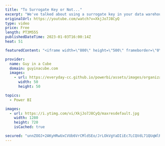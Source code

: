 ```yaml
---
title: "To Surrogate Key or Not..."
excerpt: "We've talked about using a surrogate key in your data warehouse whether that's Azure Synapse Analytics or something else. Patrick looks at why you should consider this even if you aren't using a slowly changing dimension.  📢 Become a member: https://guyinacu.be/membership \r \r *******************"
originalUrl: https://youtube.com/watch?v=XkjJo7J8CyQ
type: video
price: Free
length: PT3M55S
publishedDateTime: 2023-01-03T16:00:14Z
heat: 51

featuredContent: "<iframe width=\"800\" height=\"500\" frameborder=\"0\" src=\"https://www.youtube.com/embed/XkjJo7J8CyQ\" allow=\"accelerometer; autoplay; encrypted-media; gyroscope; picture-in-picture\" allowfullscreen></iframe>"

provider:
  name: Guy in a Cube
  domain: guyinacube.com
  images:
    - url: https://everyday-cc.github.io/powerbi/assets/images/organizations/guyinacube.com-50x50.jpg
      width: 50
      height: 50

topics:
  - Power BI

images:
  - url: https://i.ytimg.com/vi/XkjJo7J8CyQ/maxresdefault.jpg
    width: 1280
    height: 720
    isCached: true

secured: "unnZOOJ+2AKyHRwUxCVUb6VrCMldSEo/JrLOkVgYaDIiEc7LCQVdL71QUqWlR+agVtK72w1nJHpLXnJywuoW80D+3UsoZalRMDKjG19mlc/Ks6s1zWSJNXmZYMutWUffE6rM0JkYGkjAp7uPvQ4ssdnzSr1as3IZ1VC9/Fux6JIZBxBXBv8o91wjBxhwTt8CYp2Eyb27+dwY+A8YF4TOdRSB9Fxhh4KZhpDO88769ZM0MQhPo+rjjd8ZvYdLmc6AVTi/8xFA8pcAIsInlrd277bh6fkdOQT5V5C1XGW9NexgsKhaJxIL9JS7AEHdcMxYfbKNU4NsnoW+adQKbodyvoNDK3wdKWi5sgPR/JRQvRsLAqBeXNuAZn3VwN/82cMeZEy918ZXBCp77FCSEvQ+u8uVxZ4IVH7d7812hezvKX8=;lQS1saVtlfz1tZs29w7cAQ=="
---
```


